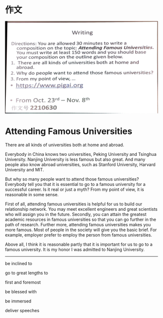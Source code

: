 # 作文

![](./image/2020-10-26-15-38-06.png)

# Attending Famous Universities

There are all kinds of universities both at home and abroad. 

Everybody in China knows two universities, Peking University and Tsinghua University. Nanjing University is less famous but also great. And many people also know abroad universities, such as Stanford University, Harvard University and MIT.

But why so many people want to attend those famous universities? Everybody tell you that it is essential to go to a famous university for a successful career. Is it real or just a myth? From my point of view, it is reasonable in some sense.

First of all, attending famous universities is helpful for us to build our relationship network. You may meet excellent engineers and great scientists who will assign you in the future. Secondly, you can attain the greatest academic resources in famous universities so that you can go further in the path of research. Further more, attending famous universities makes you more famous. Most of people in the society will give you the basic brief. For example, employer prefer to employ the person from famous universities.

Above all, I think it is reasonable partly that it is important for us to go to a famous university. It is my honor I was admitted to Nanjing University.


---

be inclined to

go to great lengths to

first and foremost

be blessed with

be immersed

deliver speeches